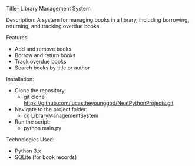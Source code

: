 Title- Library Management System

Description:
A system for managing books in a library, including borrowing, returning, and tracking overdue books.

Features:
- Add and remove books
- Borrow and return books
- Track overdue books
- Search books by title or author

Installation:
- Clone the repository:
  - git clone https://github.com/lucastheyounggod/NeatPythonProjects.git
- Navigate to the project folder:
  - cd LibraryManagementSystem
- Run the script:
  - python main.py

Technologies Used:
- Python 3.x
- SQLite (for book records)
